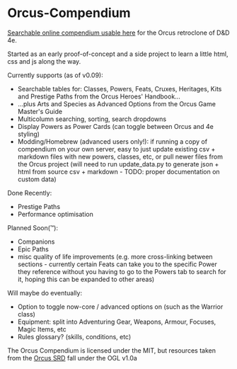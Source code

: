 # Orcus-Compendium
[Searchable online compendium usable here](https://hokaze.github.io/Orcus-Compendium/compendium.html) for the Orcus retroclone of D&D 4e.

Started as an early proof-of-concept and a side project to learn a little html, css and js along the way.

Currently supports (as of v0.09):
- Searchable tables for: Classes, Powers, Feats, Cruxes, Heritages, Kits and Prestige Paths from the Orcus Heroes' Handbook...
- ...plus Arts and Species as Advanced Options from the Orcus Game Master's Guide
- Multicolumn searching, sorting, search dropdowns
- Display Powers as Power Cards (can toggle between Orcus and 4e styling)
- Modding/Homebrew (advanced users only!): if running a copy of compendium on your own server, easy to just update existing csv + markdown files with new powers, classes, etc, or pull newer files from the Orcus project (will need to run update_data.py to generate json + html from source csv + markdown - TODO: proper documentation on custom data)

Done Recently:
- Prestige Paths
- Performance optimisation

Planned Soon(™):
- Companions
- Epic Paths
- misc quality of life improvements (e.g. more cross-linking between sections - currently certain Feats can take you to the specific Power they reference without you having to go to the Powers tab to search for it, hoping this can be expanded to other areas)

Will maybe do eventually:
- Option to toggle now-core / advanced options on (such as the Warrior class)
- Equipment: split into Adventuring Gear, Weapons, Armour, Focuses, Magic Items, etc
- Rules glossary? (skills, conditions, etc)


The Orcus Compendium is licensed under the MIT, but resources taken from the [Orcus SRD](https://github.com/Sanglorian/orcus) fall under the OGL v1.0a
